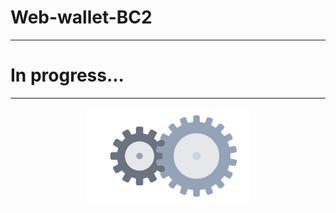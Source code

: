 # Web-wallet-BC2
___
# In progress...
___

<p align="center">
  <img src="assets/gear.svg" width="260" alt="Deux engrenages imbriqués animés" />
</p>
